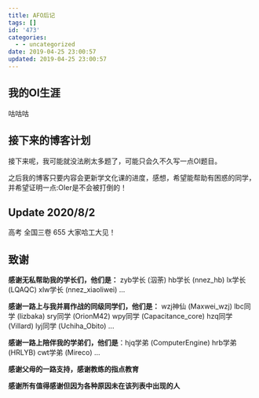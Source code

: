 ```yaml
---
title: AFO后记
tags: []
id: '473'
categories:
  - - uncategorized
date: 2019-04-25 23:00:57
updated: 2019-04-25 23:00:57
---
```


## 我的OI生涯

咕咕咕


## 接下来的博客计划

接下来呢，我可能就没法刷太多题了，可能只会久不久写一点OI题目。 

之后我的博客只要内容会更新学文化课的进度，感想，希望能帮助有困惑的同学，并希望证明一点:OIer是不会被打倒的！

## Update 2020/8/2

高考 全国三卷 655 大家哈工大见！

## 致谢

**感谢无私帮助我的学长们，他们是：** zyb学长 (泅荼) hb学长 (nnez\_hb) lx学长 (LQAQC) xlw学长 (nnez\_xiaoliwei) ... 

**感谢一路上与我并肩作战的同级同学们，他们是：** wzj神仙 (Maxwei\_wzj) lbc同学 (lizbaka) sry同学 (OrionM42) wpy同学 (Capacitance\_core) hzq同学 (Villard) lyj同学 (Uchiha\_Obito) ... 

**感谢一路上陪伴我的学弟们，他们是**：hjq学弟 (ComputerEngine) hrb学弟 (HRLYB) cwt学弟 (Mireco) ... 

**感谢父母的一路支持，感谢教练的指点教育** 

**感谢所有值得感谢但因为各种原因未在该列表中出现的人**